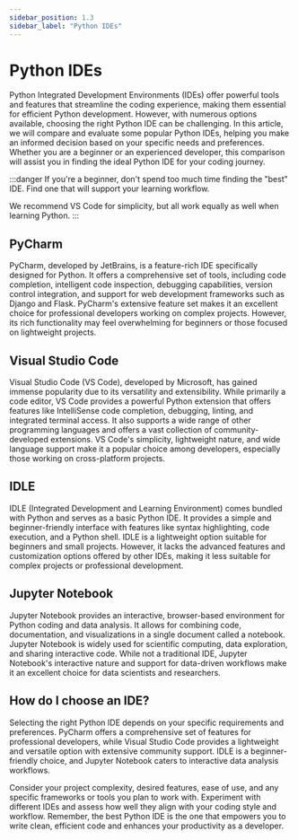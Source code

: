 ```yaml
---
sidebar_position: 1.3
sidebar_label: "Python IDEs"
---
```


# Python IDEs

Python Integrated Development Environments (IDEs) offer powerful tools and features that streamline the coding experience, making them essential for efficient Python development. However, with numerous options available, choosing the right Python IDE can be challenging. In this article, we will compare and evaluate some popular Python IDEs, helping you make an informed decision based on your specific needs and preferences. Whether you are a beginner or an experienced developer, this comparison will assist you in finding the ideal Python IDE for your coding journey.

:::danger
If you're a beginner, don't spend too much time finding the "best" IDE. Find one that will support your learning workflow.

We recommend VS Code for simplicity, but all work equally as well when learning Python.
:::

## PyCharm

PyCharm, developed by JetBrains, is a feature-rich IDE specifically designed for Python. It offers a comprehensive set of tools, including code completion, intelligent code inspection, debugging capabilities, version control integration, and support for web development frameworks such as Django and Flask. PyCharm's extensive feature set makes it an excellent choice for professional developers working on complex projects. However, its rich functionality may feel overwhelming for beginners or those focused on lightweight projects.

## Visual Studio Code

Visual Studio Code (VS Code), developed by Microsoft, has gained immense popularity due to its versatility and extensibility. While primarily a code editor, VS Code provides a powerful Python extension that offers features like IntelliSense code completion, debugging, linting, and integrated terminal access. It also supports a wide range of other programming languages and offers a vast collection of community-developed extensions. VS Code's simplicity, lightweight nature, and wide language support make it a popular choice among developers, especially those working on cross-platform projects.

## IDLE

IDLE (Integrated Development and Learning Environment) comes bundled with Python and serves as a basic Python IDE. It provides a simple and beginner-friendly interface with features like syntax highlighting, code execution, and a Python shell. IDLE is a lightweight option suitable for beginners and small projects. However, it lacks the advanced features and customization options offered by other IDEs, making it less suitable for complex projects or professional development.

## Jupyter Notebook

Jupyter Notebook provides an interactive, browser-based environment for Python coding and data analysis. It allows for combining code, documentation, and visualizations in a single document called a notebook. Jupyter Notebook is widely used for scientific computing, data exploration, and sharing interactive code. While not a traditional IDE, Jupyter Notebook's interactive nature and support for data-driven workflows make it an excellent choice for data scientists and researchers.

## How do I choose an IDE?

Selecting the right Python IDE depends on your specific requirements and preferences. PyCharm offers a comprehensive set of features for professional developers, while Visual Studio Code provides a lightweight and versatile option with extensive community support. IDLE is a beginner-friendly choice, and Jupyter Notebook caters to interactive data analysis workflows.

Consider your project complexity, desired features, ease of use, and any specific frameworks or tools you plan to work with. Experiment with different IDEs and assess how well they align with your coding style and workflow. Remember, the best Python IDE is the one that empowers you to write clean, efficient code and enhances your productivity as a developer.
